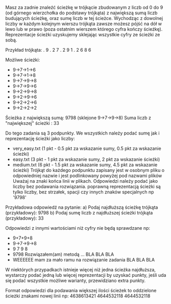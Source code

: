 Masz za zadnie znaleźć ścieżkę w trójkącie zbudowanym z liczb od 0 do 9 (od górnego wierzchołka do podstawy trójkąta) z największą sumą liczb budujących ścieżkę, oraz sumę liczb w tej ścieżce.
Wychodząc z dowolnej liczby w każdym kolejnym wierszu trójkąta zawsze możesz pójść na dół w lewo lub w prawo (poza ostatnim wierszem którego cyfra kończy ścieżkę). Reprezentacje ścieżki uzyskujemy sklejając wszystkie cyfry ze ścieżki ze sobą.

Przykład trójkąta:
. 9
. 2 7
. 2 9 1
. 2 6 8 6

Możliwe ścieżki:
- 9→7→1→6
- 9→7→1→8
- 9→7→9→8
- 9→7→9→6
- 9→2→9→8
- 9→2→9→6
- 9→2→2→6
- 9→2→2→2

Ścieżka z największą sumą: 9798 (sklejone 9→7→9→8)
Suma liczb z "największej" ścieżki : 33

Do tego zadania są 3 podpunkty. We wszystkich należy podać sumę jak i reprezentację ścieżki jako liczby:
- very_easy.txt (1 pkt - 0.5 pkt za wskazanie sumy, 0.5 pkt za wskazanie ścieżki)
- easy.txt (3 pkt - 1 pkt za wskazanie sumy, 2 pkt za wskazanie ścieżki)
- medium.txt (6 pkt - 1.5 pkt za wskazanie sumy, 4.5 pkt za wskazanie ścieżki)
Trójkąt do każdego podpunktu zapisany jest w osobnym pliku o odpowiedniej nazwie i jest podlinkowany powyżej pod nazwami plików
Uważaj na znaki końca linii w plikach.
Odpowiedzi należy podać jako liczby bez podawania rozwiązania. poprawną reprezentacją ścieżki są tylko liczby, bez strzałek, spacji czy innych znaków specjalnych np '9798'

Przykładowa odpowiedź na pytanie:
a) Podaj najdłuższą ścieżkę trójkąta (przykładowy): 9798
b) Podaj sumę liczb z najdłuższej ścieżki trójkąta (przykładowy): 33

Odpowiedzi z innymi wartościami niż cyfry nie będą sprawdzane np:
- 9+7+9+8
- 9→7→9→8
- 9 7 9 8
- 9798 Rozwiązałem(am) metodą ... BLA BLA BLA
- WEEEEEE mam za mało ramu na rozwiązanie zadania BLA BLA BLA

W niektórych przypadkach istnieje więcej niż jedna ścieżka najdłuższa, wystarczy podać jedną lub więcej reprezentacji by uzyskać punkty, jeśli uda się podać wszystkie możliwe warianty, przewidziano extra punkty.

Format odpowiedzi dla podawania większej ilości ścieżek to oddzielone ścieżki znakami nowej linii np:
4638613421
4644532118
4644532118
